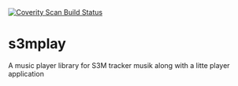 <a href="https://scan.coverity.com/projects/irqmask-s3mplay">
  <img alt="Coverity Scan Build Status"
       src="https://scan.coverity.com/projects/19059/badge.svg"/>
</a>

# s3mplay
A music player library for S3M tracker musik along with a litte player application
